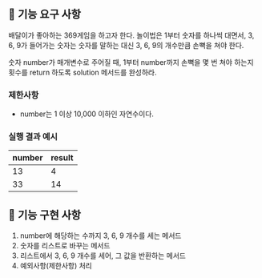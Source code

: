 ## 🚀 기능 요구 사항

배달이가 좋아하는 369게임을 하고자 한다. 놀이법은 1부터 숫자를 하나씩 대면서, 3, 6, 9가 들어가는 숫자는 숫자를 말하는 대신 3, 6, 9의 개수만큼 손뼉을 쳐야 한다.

숫자 number가 매개변수로 주어질 때, 1부터 number까지 손뼉을 몇 번 쳐야 하는지 횟수를 return 하도록 solution 메서드를 완성하라.

### 제한사항

- number는 1 이상 10,000 이하인 자연수이다.

### 실행 결과 예시

| number | result |
| --- | --- |
| 13 | 4 |
| 33 | 14 |

## 🚀 기능 구현 사항
1. number에 해당하는 수까지 3, 6, 9 개수를 세는 메서드
2. 숫자를 리스트로 바꾸는 메서드
3. 리스트에서 3, 6, 9 개수를 세어, 그 값을 반환하는 메서드
4. 예외사항(제한사항) 처리
